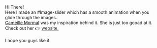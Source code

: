 Hi There! <br>
Here I made an #Image-slider which has a smooth animation when you glide through the images. <br>
<a href="https://www.linkedin.com/in/camimormal/">Cameille Mormal</a> was my inspiration behind it. She is just too gooad at it. <br>
Check out her 👉 <a href="https://camillemormal.com/">website.</a>  <br><br>
I hope you guys like it.
